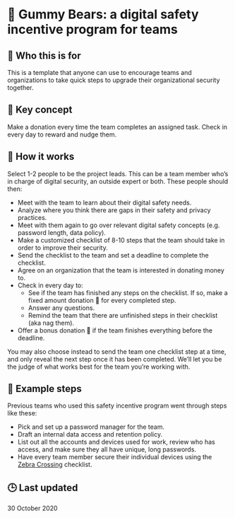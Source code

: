 # 🍬 Gummy Bears: a digital safety incentive program for teams

## 🤔 Who this is for

This is a template that anyone can use to encourage teams and organizations to take quick steps to upgrade their organizational security together.

## 🔑 Key concept

Make a donation every time the team completes an assigned task. Check in every day to reward and nudge them.

## 🧠 How it works

Select 1-2 people to be the project leads. This can be a team member who’s in charge of digital security, an outside expert or both. These people should then:

- Meet with the team to learn about their digital safety needs.
- Analyze where you think there are gaps in their safety and privacy practices.
- Meet with them again to go over relevant digital safety concepts (e.g. password length, data policy).
- Make a customized checklist of 8-10 steps that the team should take in order to improve their security.
- Send the checklist to the team and set a deadline to complete the checklist.
- Agree on an organization that the team is interested in donating money to.
- Check in every day to:
  - See if the team has finished any steps on the checklist. If so, make a fixed amount donation 🍬 for every completed step.
  - Answer any questions.
  - Remind the team that there are unfinished steps in their checklist (aka nag them).
- Offer a bonus donation 🍬 if the team finishes everything before the deadline.

You may also choose instead to send the team one checklist step at a time, and only reveal the next step once it has been completed. We’ll let you be the judge of what works best for the team you’re working with.

## 🐾 Example steps

Previous teams who used this safety incentive program went through steps like these:

- Pick and set up a password manager for the team.
- Draft an internal data access and retention policy.
- List out all the accounts and devices used for work, review who has access, and make sure they all have unique, long passwords.
- Have every team member secure their individual devices using the [Zebra Crossing](https://github.com/narwhalacademy/zebra-crossing) checklist.

## 🕒 Last updated

30 October 2020

